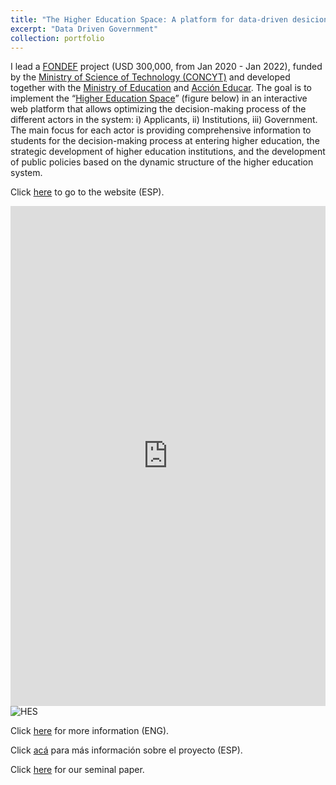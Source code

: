 ```yaml
---
title: "The Higher Education Space: A platform for data-driven desicion-making"
excerpt: "Data Driven Government"
collection: portfolio
---
```


I lead a <a href="https://www.conicyt.cl/fondef/2019/01/08/concurso-idea-id-2019/#tab-02" target="_blank">FONDEF</a> project (USD 300,000, from Jan 2020 - Jan 2022), funded by the <a href="https://www.conicyt.cl/" target="_blank">Ministry of Science of Technology (CONCYT)</a> and developed together with the <a href="https://educacionsuperior.mineduc.cl/" target="_blank">Ministry of Education</a> and <a href="https://accioneducar.cl/" target="_blank">Acción Educar</a>. The goal is to implement the “<a href="https://www.researchgate.net/publication/328134023_The_Higher_Education_Space_Connecting_Degree_Programs_from_Individuals'_Choices" target="_blank">Higher Education Space</a>” (figure below) in an interactive web platform that allows optimizing the decision-making process of the different actors in the system: i) Applicants, ii) Institutions, iii) Government. The main focus for each actor is providing comprehensive information to students for the decision-making process at entering higher education, the strategic development of higher education institutions, and the development of public policies based on the dynamic structure of the higher education system.

Click <a href="https://datoslab.cl/hes/index.html" target="_blank">here</a> to go to the website (ESP). 

<iframe width="100%" height="800" src="https://datoslab.cl/hes/index.html" frameborder="0" allowfullscreen></iframe>


<img src="https://crcandia.github.io/crcandiav/files/hes.png" alt="HES">


Click <a href="https://complejidadsocial.udd.cl/2019/news/cics-udd-is-awarded-a-fondef-to-develop-a-platform-that-allows-a-better-decision-in-higher-education/" target="_blank">here</a> for more information (ENG). 

Click <a href="https://dccs.udd.cl/2019/08/28/cics-udd-se-adjudica-fondef-para-desarrollar-plataforma-que-permita-una-mejor-decision-en-la-educacion-superior/" target="_blank">acá</a> para más información sobre el proyecto (ESP). 

Click <a href="https://doi.org/10.1140/epjds/s13688-019-0218-4" target="_blank">here</a> for our seminal paper.
